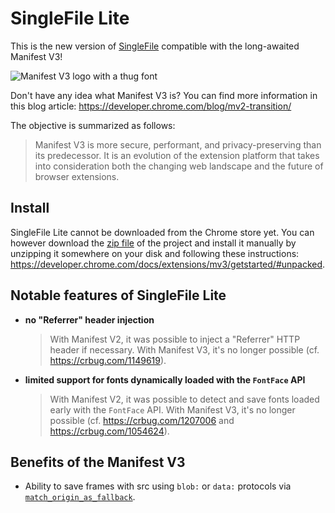 # SingleFile Lite

This is the new version of
[SingleFile](https://github.com/gildas-lormeau/SingleFile) compatible with the
long-awaited Manifest V3!

![Manifest V3 logo with a thug font](https://github.com/gildas-lormeau/SingleFile-Lite/blob/main/promo.png?raw=true)

Don't have any idea what Manifest V3 is? You can find more information in this
blog article: https://developer.chrome.com/blog/mv2-transition/

The objective is summarized as follows:

> Manifest V3 is more secure, performant, and privacy-preserving than its
> predecessor. It is an evolution of the extension platform that takes into
> consideration both the changing web landscape and the future of browser
> extensions.

## Install

SingleFile Lite cannot be downloaded from the Chrome store yet. You can however
download the
[zip file](https://github.com/gildas-lormeau/SingleFile-Lite/archive/refs/heads/main.zip)
of the project and install it manually by unzipping it somewhere on your disk
and following these instructions:
https://developer.chrome.com/docs/extensions/mv3/getstarted/#unpacked.

## Notable features of SingleFile Lite

- **no "Referrer" header injection**

  > With Manifest V2, it was possible to inject a "Referrer" HTTP header if
  > necessary. With Manifest V3, it's no longer possible (cf.
  > https://crbug.com/1149619).

- **limited support for fonts dynamically loaded with the `FontFace` API**

  > With Manifest V2, it was possible to detect and save fonts loaded early with
  > the `FontFace` API. With Manifest V3, it's no longer possible (cf.
  > https://crbug.com/1207006 and https://crbug.com/1054624).

## Benefits of the Manifest V3

- Ability to save frames with src using `blob:` or `data:` protocols via 
  [`match_origin_as_fallback`](https://developer.chrome.com/docs/extensions/mv3/content_scripts/#match_origin_as_fallback).
